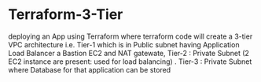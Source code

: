 # Terraform-3-Tier
deploying an App using Terraform where terraform code will create a 3-tier VPC architecture i.e. Tier-1 which is in Public subnet having Application Load Balancer a Bastion EC2 and NAT gatewate, Tier-2 : Private Subnet  (2 EC2 instance are present: used for load balancing) . Tier-3 : Private Subnet where Database for that application can be stored

